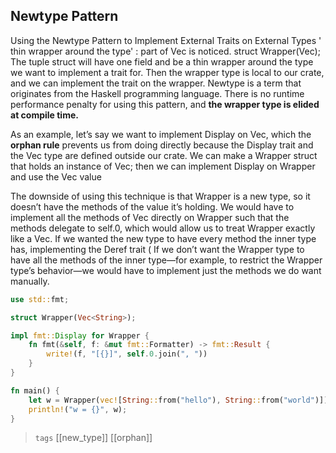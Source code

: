 ## Newtype Pattern
Using the Newtype Pattern to Implement External Traits on External Types
' thin wrapper around the type' : part of Vec<String> is noticed. struct Wrapper(Vec<String>); 
The tuple struct will have one field and be a thin wrapper around the type we want to implement a trait for. Then the wrapper type is local to our crate, and we can implement the trait on the wrapper. Newtype is a term that originates from the Haskell programming language. There is no runtime performance penalty for using this pattern, and **the wrapper type is elided at compile time.**

As an example, let’s say we want to implement Display on Vec<T>, which the **orphan rule** prevents us from doing directly because the Display trait and the Vec<T> type are defined outside our crate. We can make a Wrapper struct that holds an instance of Vec<T>; then we can implement Display on Wrapper and use the Vec<T> value

The downside of using this technique is that Wrapper is a new type, so it doesn’t have the methods of the value it’s holding. We would have to implement all the methods of Vec<T> directly on Wrapper such that the methods delegate to self.0, which would allow us to treat Wrapper exactly like a Vec<T>. If we wanted the new type to have every method the inner type has, implementing the Deref trait (
If we don’t want the Wrapper type to have all the methods of the inner type—for example, to restrict the Wrapper type’s behavior—we would have to implement just the methods we do want manually.

```rust
use std::fmt;

struct Wrapper(Vec<String>);

impl fmt::Display for Wrapper {
    fn fmt(&self, f: &mut fmt::Formatter) -> fmt::Result {
        write!(f, "[{}]", self.0.join(", "))
    }
}

fn main() {
    let w = Wrapper(vec![String::from("hello"), String::from("world")]);
    println!("w = {}", w);
}
```

> `tags` [[new_type]] [[orphan]]
